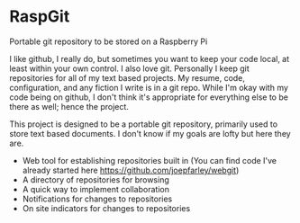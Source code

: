 RaspGit
=======

Portable git repository to be stored on a Raspberry Pi

I like github, I really do, but sometimes you want to keep your code local, at least within your own control. I also love git. Personally I keep git repositories for all of my text based projects. My resume, code, configuration, and any fiction I write is in a git repo. While I'm okay with my code being on github, I don't think it's appropriate for everything else to be there as well; hence the project.  

This project is designed to be a portable git repository, primarily used to store text based documents. I don't know if my goals are lofty but here they are. 

 * Web tool for establishing repositories built in (You can find code I've already started here https://github.com/joepfarley/webgit)
 * A directory of repositories for browsing
 * A quick way to implement collaboration
 * Notifications for changes to repositories
 * On site indicators for changes to repositories 
